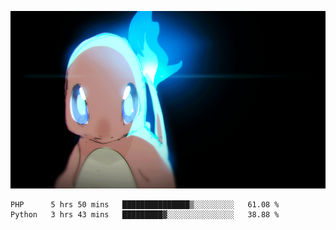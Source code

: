 [gif]: https://raw.githubusercontent.com/uysalserkan/uysalserkan/master/charmander-2.gif

![gif]

<!--
<div align="center">
<p>Profile Visitor Counter</p>
<img src="https://profile-counter.glitch.me/uysalserkan/count.svg" alt="hit counter" align="center">
</div>
-->
<!--START_SECTION:waka-->
```text
PHP      5 hrs 50 mins   ███████████████▒░░░░░░░░░   61.08 % 
Python   3 hrs 43 mins   █████████▓░░░░░░░░░░░░░░░   38.88 % 
```
<!--END_SECTION:waka-->

